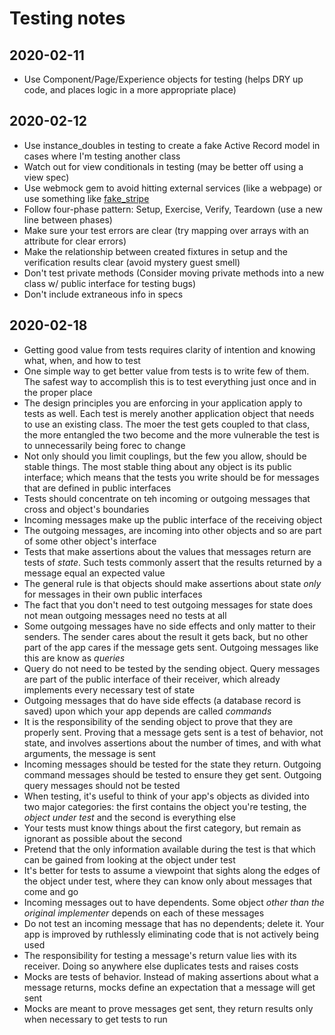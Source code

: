 Testing notes
=============

2020-02-11
----------
* Use Component/Page/Experience objects for testing (helps DRY up code, and places logic in a more appropriate place)

2020-02-12
----------
* Use instance_doubles in testing to create a fake Active Record model in cases where I'm testing another class
* Watch out for view conditionals in testing (may be better off using a view spec)
* Use webmock gem to avoid hitting external services (like a webpage) or use something like [fake_stripe](https://github.com/thoughtbot/fake_stripe)
* Follow four-phase pattern: Setup, Exercise, Verify, Teardown (use a new line between phases)
* Make sure your test errors are clear (try mapping over arrays with an attribute for clear errors)
* Make the relationship between created fixtures in setup and the verification results clear (avoid mystery guest smell)
* Don't test private methods (Consider moving private methods into a new class w/ public interface for testing bugs)
* Don't include extraneous info in specs

2020-02-18
----------
* Getting good value from tests requires clarity of intention and knowing what, when, and how to test
* One simple way to get better value from tests is to write few of them. The safest way to accomplish this is to test everything just once
and in the proper place
* The design principles you are enforcing in your application apply to tests as well. Each test is merely another application object that
needs to use an existing class. The moer the test gets coupled to that class, the more entangled the two become and the more vulnerable the
test is to unnecessarily being forec to change
* Not only should you limit couplings, but the few you allow, should be stable things. The most stable thing about any object is its public
interface; which means that the tests you write should be for messages that are defined in public interfaces
* Tests should concentrate on teh incoming or outgoing messages that cross and object's boundaries
* Incoming messages make up the public interface of the receiving object
* The outgoing messages, are incoming into other objects and so are part of some other object's interface
* Tests that make assertions about the values that messages return are tests of *state*. Such tests commonly assert that the results
returned by a message equal an expected value
* The general rule is that objects should make assertions about state *only* for messages in their own public interfaces
* The fact that you don't need to test outgoing messages for state does not mean outgoing messages need no tests at all
* Some outgoing messages have no side effects and only matter to their senders. The sender cares about the result it gets back, but no other
part of the app cares if the message gets sent. Outgoing messages like this are know as *queries*
* Query do not need to be tested by the sending object. Query messages are part of the public interface of their receiver,
which already implements every necessary test of state
* Outgoing messages that do have side effects (a database record is saved) upon which your app depends are called *commands*
* It is the responsibility of the sending object to prove that they are  properly sent. Proving that a message gets sent is a test
of behavior, not state, and involves assertions about the number of times, and with what arguments, the message is sent
* Incoming messages should be tested for the state they return. Outgoing command messages should be tested to ensure they get sent.
Outgoing query messages should not be tested
* When testing, it's useful to think of your app's objects as divided into two major categories: the first contains the object you're testing,
the *object under test* and the second is everything else
* Your tests must know things about the first category, but remain as ignorant as possible about the second
* Pretend that the only information available during the test is that which can be gained from looking at the object under test
* It's better for tests to assume a viewpoint that sights along the edges of the object under  test, where they can know only about
messages that come and go
* Incoming messages out to have dependents. Some object *other than the original implementer* depends on each of these messages
* Do not test an incoming message that has no dependents; delete it. Your app is improved by ruthlessly eliminating code that is not actively being used
* The responsibility for testing a message's return value lies with its receiver. Doing so anywhere else duplicates tests and raises costs
* Mocks are tests of behavior. Instead of making assertions about what a message returns, mocks define an expectation that a message will get sent
* Mocks are meant to prove messages get sent, they return results only when necessary to get tests to run
